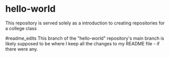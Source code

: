 # hello-world
This repository is served solely as a introduction to creating repositories for a college class

#readme_edits
This branch of the "hello-world" repository's main branch is likely supposed to be where I keep all the changes to my README file - if there were any.
